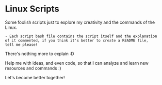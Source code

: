 # Linux Scripts
Some foolish scripts just to explore my creativity and the commands of the Linux.

	- Each script bash file contains the script itself and the explanation of it commented, if you think it's better to create a README file, tell me please!

There's nothing more to explain :D

Help me with ideas, and even code, so that I can analyze and learn new resources and commands :)

Let's become better together!
